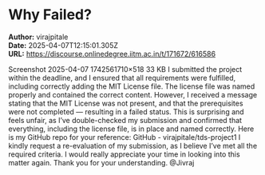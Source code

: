 # Why Failed?

**Author:** virajpitale  
**Date:** 2025-04-07T12:15:01.305Z  
**URL:** https://discourse.onlinedegree.iitm.ac.in/t/171672/616586

Screenshot 2025-04-07 1742561710×518 33 KB
I submitted the project within the deadline, and I ensured that all requirements were fulfilled, including correctly adding the MIT License file. The license file was named properly and contained the correct content.
However, I received a message stating that the MIT License was not present, and that the prerequisites were not completed — resulting in a failed status. This is surprising and feels unfair, as I’ve double-checked my submission and confirmed that everything, including the license file, is in place and named correctly.
Here is my GitHub repo for your reference: GitHub - virajpitale/tds-project1
I kindly request a re-evaluation of my submission, as I believe I’ve met all the required criteria. I would really appreciate your time in looking into this matter again.
Thank you for your understanding.
@Jivraj

